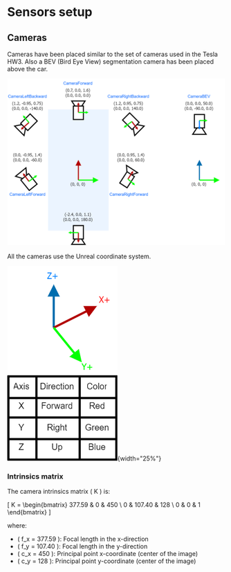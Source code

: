 # Sensors setup

## Cameras

Cameras have been placed similar to the set of cameras used in the Tesla HW3. 
Also a BEV (Bird Eye View) segmentation camera has been placed above the car.

![Cameras setup](../resources/images/cameras_setup.png)

All the cameras use the Unreal coordinate system.

![Unreal coordinate system](../resources/images/unreal_coordinate_system.png){width="25%"}

### Intrinsics matrix

The camera intrinsics matrix \( K \) is:

\[
K = \begin{bmatrix} 377.59 & 0 & 450 \\ 0 & 107.40 & 128 \\ 0 & 0 & 1 \end{bmatrix}
\]

where:
- \( f_x = 377.59 \): Focal length in the x-direction
- \( f_y = 107.40 \): Focal length in the y-direction
- \( c_x = 450 \): Principal point x-coordinate (center of the image)
- \( c_y = 128 \): Principal point y-coordinate (center of the image)
